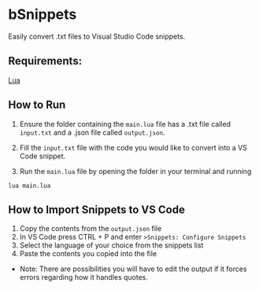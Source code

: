 # bSnippets

Easily convert .txt files to Visual Studio Code snippets.

## Requirements:
[Lua](https://www.lua.org/)

## How to Run
1. Ensure the folder containing the `main.lua` file has a .txt file called `input.txt` and a .json file called `output.json`.

2. Fill the `input.txt` file with the code you would like to convert into a VS Code snippet.

3. Run the `main.lua` file by opening the folder in your terminal and running

```console
lua main.lua
```

## How to Import Snippets to VS Code
1. Copy the contents from the `output.json` file
2. In VS Code press CTRL + P and enter `>Snippets: Configure Snippets`
3. Select the language of your choice from the snippets list
4. Paste the contents you copied into the file

- Note: There are possibilities you will have to edit the output if it forces errors regarding how it handles quotes.